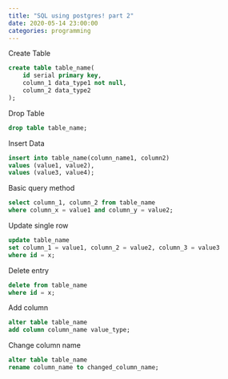 ```yaml
---
title: "SQL using postgres! part 2"
date: 2020-05-14 23:00:00 
categories: programming
---
```


Create Table
```sql
create table table_name(
    id serial primary key,
    column_1 data_type1 not null,
    column_2 data_type2
);
```
Drop Table
```sql
drop table table_name;
```
Insert Data
```sql
insert into table_name(column_name1, column2)
values (value1, value2),
values (value3, value4);
```
Basic query method
```sql
select column_1, column_2 from table_name
where column_x = value1 and column_y = value2;
```
Update single row
```sql
update table_name
set column_1 = value1, column_2 = value2, column_3 = value3
where id = x;
```
Delete entry
```sql
delete from table_name
where id = x;
```
Add column
```sql
alter table table_name
add column column_name value_type;
```
Change column name
```sql
alter table table_name
rename column_name to changed_column_name;
```
